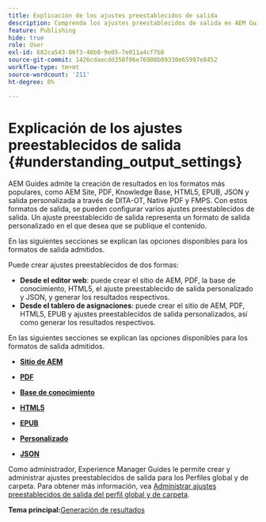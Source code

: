 ```yaml
---
title: Explicación de los ajustes preestablecidos de salida
description: Comprenda los ajustes preestablecidos de salida en AEM Guides. Cree ajustes preestablecidos de salida desde el editor web y el panel de asignaciones para los formatos AEM, PDF, HTML5, EPUB, personalizado y JSON.
feature: Publishing
hide: true
role: User
exl-id: 682ca543-86f3-46b0-9e05-7e011a4cf7b8
source-git-commit: 1426cdaecdd358f06e76908b09330e65997e8452
workflow-type: tm+mt
source-wordcount: '211'
ht-degree: 0%

---
```


# Explicación de los ajustes preestablecidos de salida {#understanding_output_settings}

AEM Guides admite la creación de resultados en los formatos más populares, como AEM Site, PDF, Knowledge Base, HTML5, EPUB, JSON y salida personalizada a través de DITA-OT, Native PDF y FMPS. Con estos formatos de salida, se pueden configurar varios ajustes preestablecidos de salida. Un ajuste preestablecido de salida representa un formato de salida personalizado en el que desea que se publique el contenido.

En las siguientes secciones se explican las opciones disponibles para los formatos de salida admitidos.

Puede crear ajustes preestablecidos de dos formas:

- **Desde el editor web**: puede crear el sitio de AEM, PDF, la base de conocimiento, HTML5, el ajuste preestablecido de salida personalizado y JSON, y generar los resultados respectivos.
- **Desde el tablero de asignaciones**: puede crear el sitio de AEM, PDF, HTML5, EPUB y ajustes preestablecidos de salida personalizados, así como generar los resultados respectivos.

En las siguientes secciones se explican las opciones disponibles para los formatos de salida admitidos.

- **[Sitio de AEM](generate-output-aem-site.md)**

- **[PDF](generate-output-pdf.md)**

- **[Base de conocimiento](generate-output-knowledge-base.md)**

- **[HTML5](generate-output-html5.md)**

- **[EPUB](generate-output-epub.md)**

- **[Personalizado](generate-output-custom.md)**

- **[JSON](generate-output-json.md)**

Como administrador, Experience Manager Guides le permite crear y administrar ajustes preestablecidos de salida para los Perfiles global y de carpeta. Para obtener más información, vea [Administrar ajustes preestablecidos de salida del perfil global y de carpeta](./web-editor-manage-output-presets.md).

**Tema principal:**&#x200B;[&#x200B; Generación de resultados](generate-output.md)
